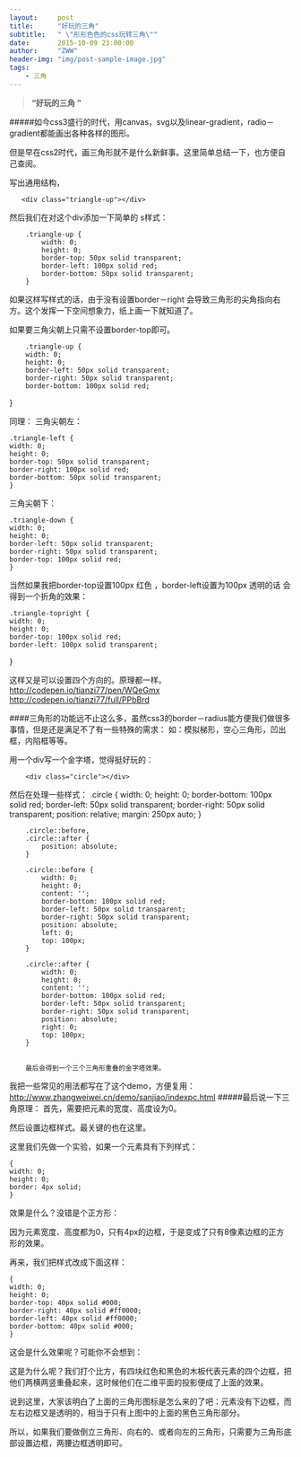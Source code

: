 ```yaml
---
layout:     post
title:      "好玩的三角"
subtitle:   " \"形形色色的css玩转三角\""
date:       2015-10-09 23:00:00
author:     "ZWW"
header-img: "img/post-sample-image.jpg"
tags:
    - 三角
---
```


> **“好玩的三角 ”**


#####如今css3盛行的时代，用canvas，svg以及linear-gradient，radio－gradient都能画出各种各样的图形。

但是早在css2时代，画三角形就不是什么新鲜事。这里简单总结一下，也方便自己查阅。

 
 <div class="triangle-up"></div>

写出通用结构，

       <div class="triangle-up"></div>
然后我们在对这个div添加一下简单的  s样式：

        .triangle-up {
            width: 0;
            height: 0;
            border-top: 50px solid transparent;
            border-left: 100px solid red;
            border-bottom: 50px solid transparent;
        }

如果这样写样式的话，由于没有设置border－right 会导致三角形的尖角指向右方。这个发挥一下空间想象力，纸上画一下就知道了。

如果要三角尖朝上只需不设置border-top即可。


        .triangle-up {
        width: 0;
        height: 0;
        border-left: 50px solid transparent;
        border-right: 50px solid transparent;
        border-bottom: 100px solid red;
}



同理： 
三角尖朝左：


    .triangle-left {
    width: 0;
    height: 0;
    border-top: 50px solid transparent;
    border-right: 100px solid red;
    border-bottom: 50px solid transparent;
    }
三角尖朝下：

    .triangle-down {
    width: 0;
    height: 0;
    border-left: 50px solid transparent;
    border-right: 50px solid transparent;
    border-top: 100px solid red;
    }

当然如果我把border-top设置100px 红色 ，border-left设置为100px 透明的话 会得到一个折角的效果：

    .triangle-topright {
    width: 0;
    height: 0;
    border-top: 100px solid red;
    border-left: 100px solid transparent;

   }

这样又是可以设置四个方向的。原理都一样。 
http://codepen.io/tianzi77/pen/WQeGmx
http://codepen.io/tianzi77/full/PPbBrd



####三角形的功能远不止这么多，虽然css3的border－radius能方便我们做很多事情，但是还是满足不了有一些特殊的需求：
如：模拟梯形，空心三角形，凹出框，内陷框等等。

用一个div写一个金字塔，觉得挺好玩的：

        <div class="circle"></div>

然后在处理一些样式：
            .circle {
            width: 0;
            height: 0;
            border-bottom: 100px solid red;
            border-left: 50px solid transparent;
            border-right: 50px solid transparent;
            position: relative;
            margin: 250px auto;
        }
        
        .circle::before,
        .circle::after {
            position: absolute;
        }
        
        .circle::before {
            width: 0;
            height: 0;
            content: '';
            border-bottom: 100px solid red;
            border-left: 50px solid transparent;
            border-right: 50px solid transparent;
            position: absolute;
            left: 0;
            top: 100px;
        }
        
        .circle::after {
            width: 0;
            height: 0;
            content: '';
            border-bottom: 100px solid red;
            border-left: 50px solid transparent;
            border-right: 50px solid transparent;
            position: absolute;
            right: 0;
            top: 100px;
        }
        
        
        最后会得到一个三个三角形重叠的金字塔效果。
        
        


我把一些常见的用法都写在了这个demo，方便复用：http://www.zhangweiwei.cn/demo/sanjiao/indexpc.html
#####最后说一下三角原理：
首先，需要把元素的宽度、高度设为0。

然后设置边框样式。最关键的也在这里。

这里我们先做一个实验，如果一个元素具有下列样式：

    {
    width: 0;
    height: 0;
    border: 4px solid;
    }
 效果是什么？没错是个正方形：



因为元素宽度、高度都为0，只有4px的边框，于是变成了只有8像素边框的正方形的效果。

再来，我们把样式改成下面这样：

    {
    width: 0;
    height: 0;
    border-top: 40px solid #000;
    border-right: 40px solid #ff0000;
    border-left: 40px solid #ff0000;
    border-bottom: 40px solid #000;
    }
 这会是什么效果呢？可能你不会想到：



这是为什么呢？我们打个比方，有四块红色和黑色的木板代表元素的四个边框，把他们两横两竖重叠起来，这时候他们在二维平面的投影便成了上面的效果。

说到这里，大家该明白了上面的三角形图标是怎么来的了吧：元素没有下边框，而左右边框又是透明的，相当于只有上图中的上面的黑色三角形部分。

所以，如果我们要做倒立三角形、向右的、或者向左的三角形，只需要为三角形底部设置边框，两腰边框透明即可。






 


